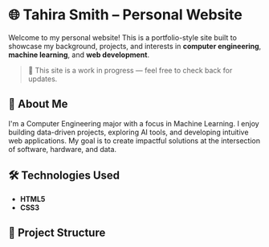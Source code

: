 # 🌐 Tahira Smith – Personal Website

Welcome to my personal website! This is a portfolio-style site built to showcase my background, projects, and interests in **computer engineering**, **machine learning**, and **web development**.

> 🚧 This site is a work in progress — feel free to check back for updates.

## 🧠 About Me

I'm a Computer Engineering major with a focus in Machine Learning. I enjoy building data-driven projects, exploring AI tools, and developing intuitive web applications. My goal is to create impactful solutions at the intersection of software, hardware, and data.

## 🛠️ Technologies Used

- **HTML5**  
- **CSS3**  

## 📂 Project Structure


